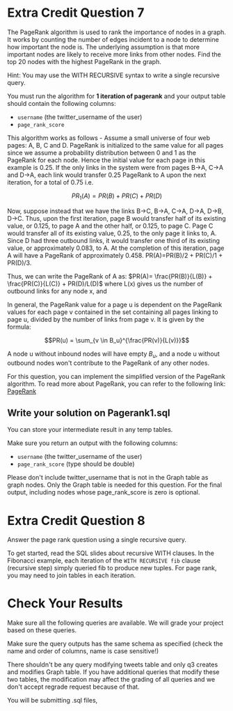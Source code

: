 # Extra Credit Question 7
The PageRank algorithm is used to rank the importance of nodes in a graph. It works by counting the number of edges incident to a node to determine how important the node is. The underlying assumption is that more important nodes are likely to receive more links from other nodes. Find the top 20 nodes with the highest PageRank in the graph.

Hint: You may use the WITH RECURSIVE syntax to write a single recursive query.

You must run the algorithm for **1 iteration of pagerank** and your output table should contain the following columns:

* `username` (the twitter_username of the user)
* `page_rank_score`

This algorithm works as follows - Assume a small universe of four web pages: A, B, C and D. PageRank is initialized to the same value for all pages since we assume a probability distribution between 0 and 1 as the PageRank for each node. Hence the initial value for each page in this example is 0.25. If the only links in the system were from pages B->A, C->A and D->A, each link would transfer 0.25 PageRank to A upon the next iteration, for a total of 0.75 i.e.

$$PR_{1}(A) = PR(B) + PR(C) + PR(D)$$

Now, suppose instead that we have the links B->C, B->A, C->A, D->A, D->B, D->C. Thus, upon the first iteration, page B would transfer half of its existing value, or 0.125, to page A and the other half, or 0.125, to page C. Page C would transfer all of its existing value, 0.25, to the only page it links to, A. Since D had three outbound links, it would transfer one third of its existing value, or approximately 0.083, to A. At the completion of this iteration, page A will have a PageRank of approximately 0.458. PR(A)=PR(B)/2 + PR(C)/1 + PR(D)/3.

Thus, we can write the PageRank of A as: $PR(A)= \frac{PR(B)}{L(B)} + \frac{PR(C)}{L(C)} + PR(D)/L(D)$ where L(x) gives us the number of outbound links for any node x, and

In general, the PageRank value for a page u is dependent on the PageRank values for each page v contained in the set containing all pages linking to page u, divided by the number of links from page v. It is given by the formula: 

$$PR(u) = \sum_{v \in B_u}^{\frac{PR(v)}{L(v)}}$$

A node u without inbound nodes will have empty $B_u$, and a node u without outbound nodes won't contribute to the PageRank of any other nodes.

For this question, you can implement the simplified version of the PageRank algorithm. To read more about PageRank, you can refer to the following link: [PageRank](http://ilpubs.stanford.edu:8090/422/1/1999-66.pdf)

## Write your solution on Pagerank1.sql

You can store your intermediate result in any temp tables.

Make sure you return an output with the following columns:

* `username` (the twitter_username of the user)
* `page_rank_score` (type should be double)

Please don't include twitter_username that is not in the Graph table as graph nodes. Only the Graph table is needed for this question. For the final output, including nodes whose page_rank_score is zero is optional.

# Extra Credit Question 8
Answer the page rank question using a single recursive query.

To get started, read the SQL slides about recursive WITH clauses. In the Fibonacci example, each iteration of the `WITH RECURSIVE fib` clause (recursive step) simply queried fib to produce new tuples. For page rank, you may need to join tables in each iteration.

# Check Your Results

Make sure all the following queries are available. We will grade your project based on these queries.

Make sure the query outputs has the same schema as specified (check the name and order of columns, name is case sensitive!)

There shouldn't be any query modifying tweets table and only q3 creates and modifies Graph table. If you have additional queries that modify these two tables, the modification may affect the grading of all queries and we don't accept regrade request because of that.

You will be submitting .sql files, 
